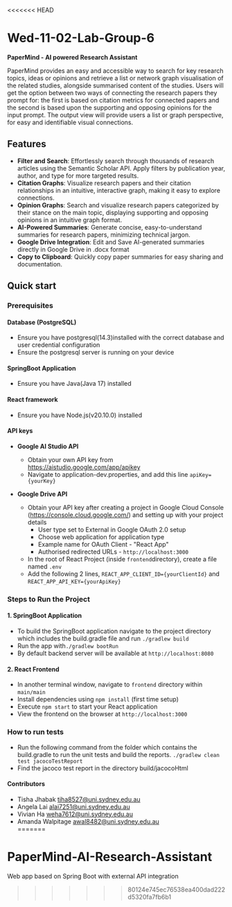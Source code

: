 <<<<<<< HEAD
# Wed-11-02-Lab-Group-6

**PaperMind - AI powered Research Assistant**

PaperMind provides an easy and accessible way to search for key research topics, ideas or opinions and retrieve a list or network graph visualisation of the related studies, alongside summarised content of the studies. Users will get the option between two ways of connecting the research papers they prompt for: the first is based on citation metrics for connected papers and the second is based upon the supporting and opposing opinions for the input prompt. The output view will provide users a list or graph perspective, for easy and identifiable visual connections.

## Features

- **Filter and Search**: Effortlessly search through thousands of research articles using the Semantic Scholar API. Apply filters by publication year, author, and type for more targeted results. 
- **Citation Graphs**: Visualize research papers and their citation relationships in an intuitive, interactive graph, making it easy to explore connections.
- **Opinion Graphs**: Search and visualize research papers categorized by their stance on the main topic, displaying supporting and opposing opinions in an intuitive graph format.
- **AI-Powered Summaries**: Generate concise, easy-to-understand summaries for research papers, minimizing technical jargon.
- **Google Drive Integration**: Edit and Save AI-generated summaries directly in Google Drive in .docx format
- **Copy to Clipboard**: Quickly copy paper summaries for easy sharing and documentation.

## Quick start

### Prerequisites

#### Database (PostgreSQL)
- Ensure you have postgresql(14.3)installed with the correct database and user credential configuration
- Ensure the postgresql server is running on your device

#### SpringBoot Application
- Ensure you have Java(Java 17) installed

#### React framework
- Ensure you have Node.js(v20.10.0) installed

#### API keys
- **Google AI Studio API** 
    - Obtain your own API key from https://aistudio.google.com/app/apikey
    - Navigate to application-dev.properties, and add this line ```apiKey={yourKey}```

- **Google Drive API**
    - Obtain your API key after creating a project in Google Cloud Console (https://console.cloud.google.com/) and setting up with your project details
        - User type set to External in Google OAuth 2.0 setup 
        - Choose web application for application type
        - Example name for OAuth  Client - "React App"
        - Authorised redirected URLs - `http://localhost:3000`
    - In the root of React Project (inside ```frontend```directory), create a file named ```.env```
    - Add the following 2 lines,
        ```REACT_APP_CLIENT_ID={yourClientId}``` and ```REACT_APP_API_KEY={yourApiKey}```

### Steps to Run the Project

#### 1. SpringBoot Application 
- To build the SpringBoot application navigate to the project directory which includes the build.gradle file and run ```./gradlew build```
- Run the app with```./gradlew bootRun```
- By default backend server will be available at ```http://localhost:8080```

#### 2. React Frontend
- In another terminal window, navigate to ```frontend``` directory within ```main/main``` 
- Install dependencies using ```npm install``` (first time setup)
- Execute ```npm start``` to start your React application
- View the frontend on the browser at ```http://localhost:3000```

### How to run tests
- Run the following command from the folder which contains the build.gradle to run the unit tests and build the reports.
```./gradlew clean test jacocoTestReport```
- Find the jacoco test report in the directory build/jacocoHtml

#### Contributors

- Tisha Jhabak      tjha8527@uni.sydney.edu.au      
- Angela Lai        alai7251@uni.sydney.edu.au
- Vivian Ha         weha7612@uni.sydney.edu.au
- Amanda Walpitage  awal8482@uni.sydney.edu.au          
=======
# PaperMind-AI-Research-Assistant
Web app based on Spring Boot with external API integration
>>>>>>> 80124e745ec76538ea400dad222d5320fa7fb6b1
